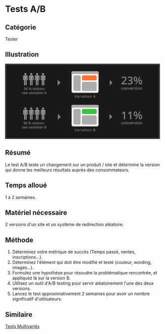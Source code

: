 Tests A/B
===

Catégorie
---
Tester

Illustration
---
![Illustration Test A/B](../assets/img/Tests-AB.png)

Résumé
---
Le test A/B teste un changement sur un produit / site et détermine la version qui donne les meilleurs résultats auprès des consommateurs.

Temps alloué
---
1 à 2 semaines.

Matériel nécessaire
---
2 versions d'un site et un système de redirection aléatoire.

Méthode
---
1. Déterminez votre métrique de succès (Temps passé, ventes, inscriptions...).
2. Déterminez l'élément qui doit être modifié et testé (couleur, wording, images...).
3. Formulez une hypothèse pour résoudre la problématique rencontrée, et appliquez là sur la version B.
4. Utilisez un outil d'A/B testing pour servir aléatoirement l'une des deux versions.
5. Lancez le test approximativement 2 semaines pour avoir un nombre significatif d'utilisateurs.

Similaire
---
[Tests Multivariés](Tests-multivariés.md)